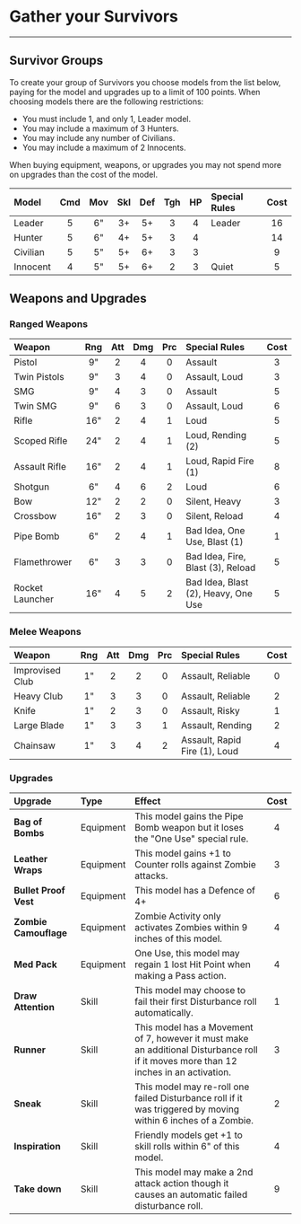 # Gather your Survivors

---

## Survivor Groups

To create your group of Survivors you choose models from the list below, paying for the model and upgrades up to a limit of 100 points. When choosing models there are the following restrictions:

- You must include 1, and only 1, Leader model.
- You may include a maximum of 3 Hunters.
- You may include any number of Civilians.
- You may include a maximum of 2 Innocents.

When buying equipment, weapons, or upgrades you may not spend more on upgrades than the cost of the model.

| Model             | Cmd | Mov | Skl | Def | Tgh | HP  | Special Rules                 | Cost |
| :---------------- | :-: | :-: | :-: | :-: | :-: | :-: | :---------------------------- | :--: |
| Leader            |  5  | 6"  | 3+  | 5+  |  3  |  4  | Leader                        | 16   |
| Hunter            |  5  | 6"  | 4+  | 5+  |  3  |  4  |                               | 14   |
| Civilian          |  5  | 5"  | 5+  | 6+  |  3  |  3  |                               | 9    |
| Innocent          |  4  | 5"  | 5+  | 6+  |  2  |  3  | Quiet                         | 5    |

## Weapons and Upgrades

### Ranged Weapons

| Weapon          | Rng | Att | Dmg | Prc | Special Rules                       | Cost |
| :-------------- | :-: | :-: | :-: | :-: | :---------------------------------- | :--: |
| Pistol          | 9"  |  2  |  4  |  0  | Assault                             | 3    |
| Twin Pistols    | 9"  |  3  |  4  |  0  | Assault, Loud                       | 3    |
| SMG             | 9"  |  4  |  3  |  0  | Assault                             | 5    |
| Twin SMG        | 9"  |  6  |  3  |  0  | Assault, Loud                       | 6    |
| Rifle           | 16" |  2  |  4  |  1  | Loud                                | 5    |
| Scoped Rifle    | 24" |  2  |  4  |  1  | Loud, Rending (2)                   | 5    |
| Assault Rifle   | 16" |  2  |  4  |  1  | Loud, Rapid Fire (1)                | 8    |
| Shotgun         | 6"  |  4  |  6  |  2  | Loud                                | 6    |
| Bow             | 12" |  2  |  2  |  0  | Silent, Heavy                       | 3    |
| Crossbow        | 16" |  2  |  3  |  0  | Silent, Reload                      | 4    |
| Pipe Bomb       | 6"  |  2  |  4  |  1  | Bad Idea, One Use, Blast (1)        | 1    |
| Flamethrower    | 6"  |  3  |  3  |  0  | Bad Idea, Fire, Blast (3), Reload   | 5    |
| Rocket Launcher | 16" |  4  |  5  |  2  | Bad Idea, Blast (2), Heavy, One Use | 5    |

### Melee Weapons

| Weapon          | Rng | Att | Dmg | Prc | Special Rules                     | Cost |
| :-------------- | :-: | :-: | :-: | :-: | :-------------------------------- | :--: |
| Improvised Club | 1"  |  2  |  2  |  0  | Assault, Reliable                 | 0    |
| Heavy Club      | 1"  |  3  |  3  |  0  | Assault, Reliable                 | 2    |
| Knife           | 1"  |  2  |  3  |  0  | Assault, Risky                    | 1    |
| Large Blade     | 1"  |  3  |  3  |  1  | Assault, Rending                  | 2    |
| Chainsaw        | 1"  |  3  |  4  |  2  | Assault, Rapid Fire (1), Loud     | 4    |

### Upgrades

| Upgrade | Type | Effect | Cost |
| :-------- | :--- | :----- | :--: |
| **Bag of Bombs** | Equipment | This model gains the Pipe Bomb weapon but it loses the "One Use" special rule. | 4 |
| **Leather Wraps** | Equipment | This model gains +1 to Counter rolls against Zombie attacks. | 3 |
| **Bullet Proof Vest** | Equipment | This model has a Defence of 4+ | 6 |
| **Zombie Camouflage** | Equipment | Zombie Activity only activates Zombies within 9 inches of this model. | 4 |
| **Med Pack** | Equipment | One Use, this model may regain 1 lost Hit Point when making a Pass action. | 4 |
| **Draw Attention** | Skill | This model may choose to fail their first Disturbance roll automatically. | 1 |
| **Runner** | Skill | This model has a Movement of 7, however it must make an additional Disturbance roll if it moves more than 12 inches in an activation. | 3 |
| **Sneak** | Skill | This model may re-roll one failed Disturbance roll if it was triggered by moving within 6 inches of a Zombie. | 2 |
| **Inspiration** | Skill | Friendly models get +1 to skill rolls within 6" of this model. | 4 |
| **Take down** | Skill | This model may make a 2nd attack action though it causes an automatic failed disturbance roll. | 9 |